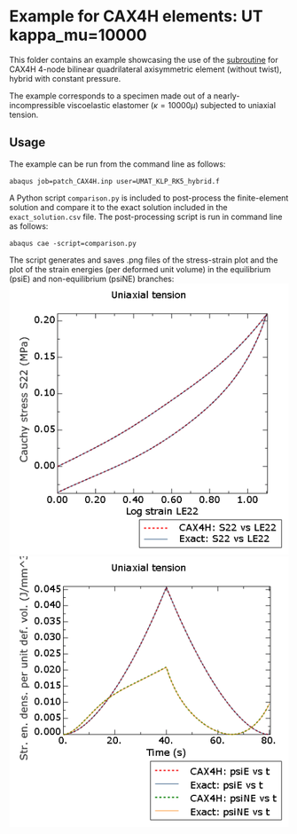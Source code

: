 # Example for CAX4H elements: UT kappa_mu=10000

This folder contains an example showcasing the use of the [subroutine](/UMAT_KLP_RK5_hybrid.f) for CAX4H 4-node bilinear quadrilateral axisymmetric element (without twist), hybrid with constant pressure.

The example corresponds to a specimen made out of a nearly-incompressible viscoelastic elastomer ($\kappa=10000\mu$) subjected to uniaxial tension. 

## Usage

The example can be run from the command line as follows:
```
abaqus job=patch_CAX4H.inp user=UMAT_KLP_RK5_hybrid.f
```

A Python script `comparison.py` is included to post-process the finite-element solution and compare it to the exact solution included in the `exact_solution.csv` file. The post-processing script is run in command line as follows:
```
abaqus cae -script=comparison.py
```
The script generates and saves .png files of the stress-strain plot and the plot of the strain energies (per deformed unit volume) in the equilibrium (psiE) and non-equilibrium (psiNE) branches:
![Stress vs strain](S22%20vs%20LE22.png)
![Energy densities](psis%20vs%20t.png)